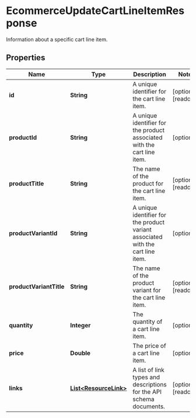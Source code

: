 

# EcommerceUpdateCartLineItemResponse

Information about a specific cart line item.

## Properties

| Name | Type | Description | Notes |
|------------ | ------------- | ------------- | -------------|
|**id** | **String** | A unique identifier for the cart line item. |  [optional] [readonly] |
|**productId** | **String** | A unique identifier for the product associated with the cart line item. |  [optional] |
|**productTitle** | **String** | The name of the product for the cart line item. |  [optional] [readonly] |
|**productVariantId** | **String** | A unique identifier for the product variant associated with the cart line item. |  [optional] |
|**productVariantTitle** | **String** | The name of the product variant for the cart line item. |  [optional] [readonly] |
|**quantity** | **Integer** | The quantity of a cart line item. |  [optional] |
|**price** | **Double** | The price of a cart line item. |  [optional] |
|**links** | [**List&lt;ResourceLink&gt;**](ResourceLink.md) | A list of link types and descriptions for the API schema documents. |  [optional] [readonly] |



